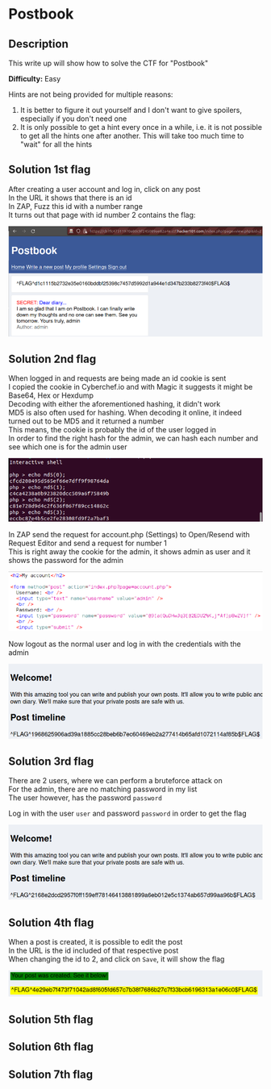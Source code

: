# Postbook

## Description
This write up will show how to solve the CTF for "Postbook"

**Difficulty:** Easy

Hints are not being provided for multiple reasons:</br>
1. It is better to figure it out yourself and I don't want to give spoilers, especially if you don't need one
2. It is only possible to get a hint every once in a while, i.e. it is not possible to get all the hints one after another. This will take too much time to "wait" for all the hints

## Solution 1st flag
After creating a user account and log in, click on any post</br>
In the URL it shows that there is an id</br>
In ZAP, Fuzz this id with a number range</br>
It turns out that page with id number 2 contains the flag:</br>

![alt](https://github.com/8r0wn13/hacker101_ctf/blob/main/images/Screenshot%20from%202023-10-02%2002-28-05.png?raw=true)

## Solution 2nd flag
When logged in and requests are being made an id cookie is sent</br>
I copied the cookie in Cyberchef.io and with Magic it suggests it might be Base64, Hex or Hexdump</br>
Decoding with either the aforementioned hashing, it didn't work</br>
MD5 is also often used for hashing. When decoding it online, it indeed turned out to be MD5 and it returned a number</br>
This means, the cookie is probably the id of the user logged in</br>
In order to find the right hash for the admin, we can hash each number and see which one is for the admin user</br>

![alt](https://github.com/8r0wn13/hacker101_ctf/blob/main/images/Screenshot%20from%202023-10-02%2003-01-18.png?raw=true)

In ZAP send the request for account.php (Settings) to Open/Resend with Request Editor and send a request for number 1</br>
This is right away the cookie for the admin, it shows admin as user and it shows the password for the admin</br>

![alt](https://github.com/8r0wn13/hacker101_ctf/blob/main/images/Screenshot%20from%202023-10-02%2003-02-20.png?raw=true)

Now logout as the normal user and log in with the credentials with the admin</br>

![alt](https://github.com/8r0wn13/hacker101_ctf/blob/main/images/Screenshot%20from%202023-10-02%2003-03-20.png?raw=true)

## Solution 3rd flag
There are 2 users, where we can perform a bruteforce attack on</br>
For the admin, there are no matching password in my list</br>
The user however, has the password `password`</br>

Log in with the user `user` and password `password` in order to get the flag</br>

![alt](https://github.com/8r0wn13/hacker101_ctf/blob/main/images/Screenshot%20from%202023-10-02%2023-26-53.png?raw=true)

## Solution 4th flag
When a post is created, it is possible to edit the post</br>
In the URL is the id included of that respective post</br>
When changing the id to 2, and click on `Save`, it will show the flag</br>

![alt](https://github.com/8r0wn13/hacker101_ctf/blob/main/images/Screenshot%20from%202023-10-02%2023-33-30.png?raw=true)

## Solution 5th flag





## Solution 6th flag





## Solution 7th flag



